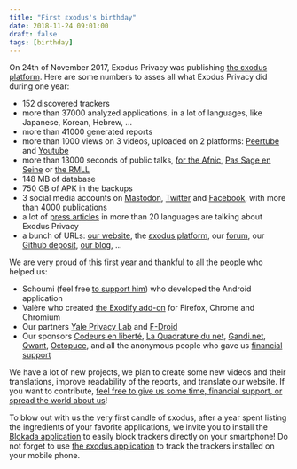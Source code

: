 ```yaml
---
title: "First εxodus's birthday"
date: 2018-11-24 09:01:00
draft: false
tags: [birthday]
---
```


On 24th of November 2017, Exodus Privacy was publishing [the εxodus platform](https://reports.exodus-privacy.eu.org/). Here are some numbers to asses all what Exodus Privacy did during one year:

* 152 discovered trackers
* more than 37000 analyzed applications, in a lot of languages, like Japanese, Korean, Hebrew, ...
* more than 41000 generated reports
* more than 1000 views on 3 videos, uploaded on 2 platforms: [Peertube](https://peertube.tamanoir.foucry.net/accounts/lovis_ix/videos) and [Youtube](https://www.youtube.com/channel/UC2bloZZpnRal5tMVuHk0EFQ)
* more than 13000 seconds of public talks, [for the Afnic](https://www.youtube.com/watch?v=SlibjEJKO6Y&feature=youtu.be#t=6h21m09s), [Pas Sage en Seine](https://passageenseine.fr/) or [the RMLL](http://www.canalc2.tv/video/15194)
* 148 MB of database
* 750 GB of APK in the backups
* 3 social media accounts on [Mastodon](https://framapiaf.org/@exodus), [Twitter](https://twitter.com/ExodusPrivacy) and [Facebook](https://facebook.com/exodusprivacy), with more than 4000 publications
* a lot of [press articles](https://exodus-privacy.eu.org/en/page/press/) in more than 20 languages are talking about Exodus Privacy
* a bunch of URLs: [our website](https://exodus-privacy.eu.org), the [εxodus platform](https://reports.exodus-privacy.eu.org/), our [forum](https://forum.exodus-privacy.eu.org/), our [Github deposit](https://github.com/Exodus-Privacy), [our blog](https://exodus-privacy.eu.org/en/post/), ...

We are very proud of this first year and thankful to all the people who helped us:

* Schoumi (feel free [to support him](https://liberapay.com/Schoumi)) who developed the Android application
* Valère who created [the Exodify add-on](https://exodus-privacy.eu.org/en/post/derivated_projects/) for Firefox, Chrome and Chromium
* Our partners [Yale Privacy Lab](https://privacylab.yale.edu/) and [F-Droid](https://f-droid.org/)
* Our sponsors [Codeurs en liberté](https://www.xn--codeursenlibert-pnb.fr/), [La Quadrature du net](https://www.laquadrature.net/), [Gandi.net](https://gandi.net/), [Qwant](http://qwant.fr/), [Octopuce](https://www.octopuce.fr/), and all the anonymous people who gave us [financial support](https://exodus-privacy.eu.org/en/page/contribute/)

We have a lot of new projects, we plan to create some new videos and their translations, improve readability of the reports, and translate our website. If you want to contribute, [feel free to give us some time, financial support, or spread the world about us](https://exodus-privacy.eu.org/en/page/contribute/)!

To blow out with us the very first candle of εxodus, after a year spent listing the ingredients of your favorite applications, we invite you to install the [Blokada application](https://blokada.org/) to easily block trackers directly on your smartphone! Do not forget to use [the εxodus application](https://play.google.com/store/apps/details?id=org.eu.exodus_privacy.exodusprivacy) to track the trackers installed on your mobile phone.
